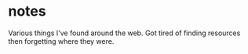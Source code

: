 # notes

Various things I've found around the web. Got tired of finding resources then forgetting where they were.
